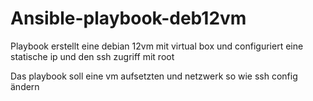 # Ansible-playbook-deb12vm
Playbook erstellt eine debian 12vm mit virtual box und configuriert eine statische ip und den ssh zugriff mit root


Das playbook soll eine vm aufsetzten und netzwerk so wie ssh config ändern
